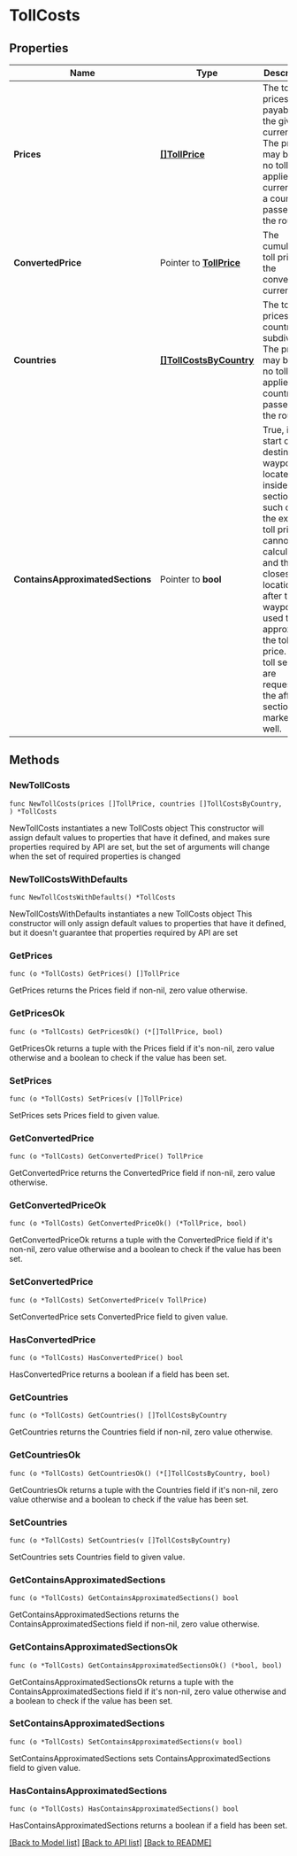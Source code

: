 # TollCosts

## Properties

Name | Type | Description | Notes
------------ | ------------- | ------------- | -------------
**Prices** | [**[]TollPrice**](TollPrice.md) | The toll prices payable in the given currencies. The price may be 0 if no toll applies for a currency in a country passed by the route. | 
**ConvertedPrice** | Pointer to [**TollPrice**](TollPrice.md) | The cumulated toll price in the converted currency. | [optional] 
**Countries** | [**[]TollCostsByCountry**](TollCostsByCountry.md) | The toll prices by country or subdivision. The price may be 0 if no toll applies in a country passed by the route. | 
**ContainsApproximatedSections** | Pointer to **bool** | True, if the start or destination waypoint is located inside a toll section. In such cases the exact toll price cannot be calculated and the closest toll location after the waypoint is used to approximate the toll price. When toll sections are requested, the affected section is marked as well. | [optional] 

## Methods

### NewTollCosts

`func NewTollCosts(prices []TollPrice, countries []TollCostsByCountry, ) *TollCosts`

NewTollCosts instantiates a new TollCosts object
This constructor will assign default values to properties that have it defined,
and makes sure properties required by API are set, but the set of arguments
will change when the set of required properties is changed

### NewTollCostsWithDefaults

`func NewTollCostsWithDefaults() *TollCosts`

NewTollCostsWithDefaults instantiates a new TollCosts object
This constructor will only assign default values to properties that have it defined,
but it doesn't guarantee that properties required by API are set

### GetPrices

`func (o *TollCosts) GetPrices() []TollPrice`

GetPrices returns the Prices field if non-nil, zero value otherwise.

### GetPricesOk

`func (o *TollCosts) GetPricesOk() (*[]TollPrice, bool)`

GetPricesOk returns a tuple with the Prices field if it's non-nil, zero value otherwise
and a boolean to check if the value has been set.

### SetPrices

`func (o *TollCosts) SetPrices(v []TollPrice)`

SetPrices sets Prices field to given value.


### GetConvertedPrice

`func (o *TollCosts) GetConvertedPrice() TollPrice`

GetConvertedPrice returns the ConvertedPrice field if non-nil, zero value otherwise.

### GetConvertedPriceOk

`func (o *TollCosts) GetConvertedPriceOk() (*TollPrice, bool)`

GetConvertedPriceOk returns a tuple with the ConvertedPrice field if it's non-nil, zero value otherwise
and a boolean to check if the value has been set.

### SetConvertedPrice

`func (o *TollCosts) SetConvertedPrice(v TollPrice)`

SetConvertedPrice sets ConvertedPrice field to given value.

### HasConvertedPrice

`func (o *TollCosts) HasConvertedPrice() bool`

HasConvertedPrice returns a boolean if a field has been set.

### GetCountries

`func (o *TollCosts) GetCountries() []TollCostsByCountry`

GetCountries returns the Countries field if non-nil, zero value otherwise.

### GetCountriesOk

`func (o *TollCosts) GetCountriesOk() (*[]TollCostsByCountry, bool)`

GetCountriesOk returns a tuple with the Countries field if it's non-nil, zero value otherwise
and a boolean to check if the value has been set.

### SetCountries

`func (o *TollCosts) SetCountries(v []TollCostsByCountry)`

SetCountries sets Countries field to given value.


### GetContainsApproximatedSections

`func (o *TollCosts) GetContainsApproximatedSections() bool`

GetContainsApproximatedSections returns the ContainsApproximatedSections field if non-nil, zero value otherwise.

### GetContainsApproximatedSectionsOk

`func (o *TollCosts) GetContainsApproximatedSectionsOk() (*bool, bool)`

GetContainsApproximatedSectionsOk returns a tuple with the ContainsApproximatedSections field if it's non-nil, zero value otherwise
and a boolean to check if the value has been set.

### SetContainsApproximatedSections

`func (o *TollCosts) SetContainsApproximatedSections(v bool)`

SetContainsApproximatedSections sets ContainsApproximatedSections field to given value.

### HasContainsApproximatedSections

`func (o *TollCosts) HasContainsApproximatedSections() bool`

HasContainsApproximatedSections returns a boolean if a field has been set.


[[Back to Model list]](../README.md#documentation-for-models) [[Back to API list]](../README.md#documentation-for-api-endpoints) [[Back to README]](../README.md)


